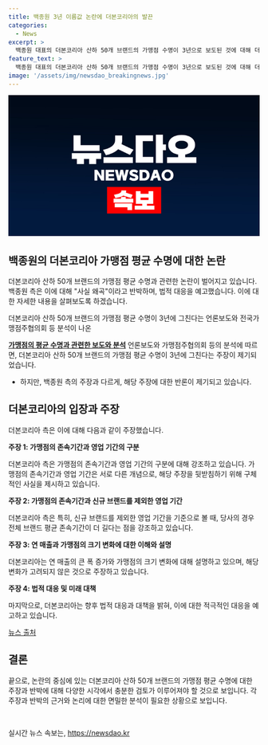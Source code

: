 ```yaml
---
title: 백종원 3년 이름값 논란에 더본코리아의 발끈
categories:
  - News
excerpt: >
  백종원 대표의 더본코리아 산하 50개 브랜드의 가맹점 수명이 3년으로 보도된 것에 대해 더본코리아는 사실 왜곡이라고 주장하며, 가맹점 존속기간과 영업 기간의 차이를 강조했습니다. 그들은 가맹점의 존속기간이 평균 8.7년으로, 영업 기간과의 구분을 설명하고, 매출 증가와 감소에 대한 이유를 설명했습니다. 또한, 가맹점규모에 대한 변화로 매출 감소가 발생했다고 밝혔으며, 악의적인 보도에 대해 법적 대응을 예고했습니다.
feature_text: >
  백종원 대표의 더본코리아 산하 50개 브랜드의 가맹점 수명이 3년으로 보도된 것에 대해 더본코리아는 사실 왜곡이라고 주장하며, 가맹점 존속기간과 영업 기간의 차이를 강조했습니다. 그들은 가맹점의 존속기간이 평균 8.7년으로, 영업 기간과의 구분을 설명하고, 매출 증가와 감소에 대한 이유를 설명했습니다. 또한, 가맹점규모에 대한 변화로 매출 감소가 발생했다고 밝혔으며, 악의적인 보도에 대해 법적 대응을 예고했습니다.
image: '/assets/img/newsdao_breakingnews.jpg'
---
```


<p><img src="/assets/img/newsdao_breakingnews.jpg" alt="koreaapp 속보" /></p>

<h2 data-ke-size="size26">백종원의 더본코리아 가맹점 평균 수명에 대한 논란</h2>

<p>더본코리아 산하 50개 브랜드의 가맹점 평균 수명과 관련한 논란이 벌어지고 있습니다. 백종원 측은 이에 대해 "사실 왜곡"이라고 반박하며, 법적 대응을 예고했습니다. 이에 대한 자세한 내용을 살펴보도록 하겠습니다.</p>

<p data-ke-size="size16">더본코리아 산하 50개 브랜드의 가맹점 평균 수명이 3년에 그친다는 언론보도와 전국가맹점주협의회 등 분석이 나온</p>

<p><u><b>가맹점의 평균 수명과 관련한 보도와 분석</b></u>
언론보도와 가맹점주협의회 등의 분석에 따르면, 더본코리아 산하 50개 브랜드의 가맹점 평균 수명이 3년에 그친다는 주장이 제기되었습니다.</p>

<ul>
<li>하지만, 백종원 측의 주장과 다르게, 해당 주장에 대한 반론이 제기되고 있습니다.</li>
</ul>

<p data-ke-size="size16"></p>

<h2 data-ke-size="size26">더본코리아의 입장과 주장</h2>

<p>더본코리아 측은 이에 대해 다음과 같이 주장했습니다.</p>

<p data-ke-size="size16"><b>주장 1: 가맹점의 존속기간과 영업 기간의 구분</b></p>

<p>더본코리아 측은 가맹점의 존속기간과 영업 기간의 구분에 대해 강조하고 있습니다. 가맹점의 존속기간과 영업 기간은 서로 다른 개념으로, 해당 주장을 뒷받침하기 위해 구체적인 사실을 제시하고 있습니다.</p>

<p data-ke-size="size16"><b>주장 2: 가맹점의 존속기간과 신규 브랜드를 제외한 영업 기간</b></p>

<p>더본코리아 측은 특히, 신규 브랜드를 제외한 영업 기간을 기준으로 볼 때, 당사의 경우 전체 브랜드 평균 존속기간이 더 길다는 점을 강조하고 있습니다.</p>

<p data-ke-size="size16"><b>주장 3: 연 매출과 가맹점의 크기 변화에 대한 이해와 설명</b></p>

<p>더본코리아는 연 매출의 큰 폭 증가와 가맹점의 크기 변화에 대해 설명하고 있으며, 해당 변화가 고려되지 않은 것으로 주장하고 있습니다.</p>

<p data-ke-size="size16"><b>주장 4: 법적 대응 및 미래 대책</b></p>

<p>마지막으로, 더본코리아는 향후 법적 대응과 대책을 밝혀, 이에 대한 적극적인 대응을 예고하고 있습니다.</p>

<p data-ke-size="size16"><a href="https://www.nocutnews.co.kr/news/5684752">뉴스 출처</a></p>

<p data-ke-size="size16"></p>

<h2 data-ke-size="size26">결론</h2>

<p>끝으로, 논란의 중심에 있는 더본코리아 산하 50개 브랜드의 가맹점 평균 수명에 대한 주장과 반박에 대해 다양한 시각에서 충분한 검토가 이루어져야 할 것으로 보입니다. 각 주장과 반박의 근거와 논리에 대한 면밀한 분석이 필요한 상황으로 보입니다.</p>

<p data-ke-size="size16">&nbsp;</p>
실시간 뉴스 속보는, <a href="https://newsdao.kr" rel="dofollow">https://newsdao.kr</a>


